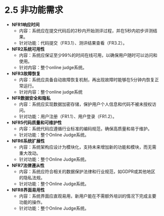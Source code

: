 # 2.5 非功能需求 

- **NFR1响应时间**
  + 内容：系统应在提交代码后的2秒内开始测评过程，并在5秒内初步评测结果。
  + 针对功能：代码提交（FR3.1）、测评结果查看（FR3.2）。
- **NFR2系统可用性**
  + 内容：系统应保证至少99%的时间在线可用，以确保用户随时可以访问和使用。
  + 针对内容：整个online judge系统。
- **NFR3故障恢复**
  + 内容：系统应具备自动故障恢复机制，再出现故障时能够在5分钟内恢复正常运行。
  + 针对内容：整个online judge系统
- **NFR数据安全和隐私**
  + 内容：系统应实现数据加密存储，保护⽤户个⼈信息和代码不被未授权访问。
  + 针对功能：⽤户注册（FR1.1）、⽤户登录（FR1.2）。
- **NFR5代码质量和可维护性**
  + 内容：系统代码应遵循⾏业标准的编码规范，确保⾼质量和易于维护。
  + 针对功能：整个Online Judge系统。
- **NFR6系统扩展性**
  + 内容：系统架构应设计为模块化，支持未来增加新的功能和模块，而无需重大改动。
  + 针对功能：整个Online Judge系统。
- **NFR7法律遵从性**
  + 内容：系统应符合相关的数据保护法律和⾏业规范，如GDPR或其他地区的隐私法规。
  + 针对功能：整个Online Judge系统。
- **NFR8界面易用性**
  + 内容：系统界⾯应直观易⽤，新⽤户能在不需额外培训的情况下完成主要功能的操作。
  + 针对功能：整个Online Judge系统。